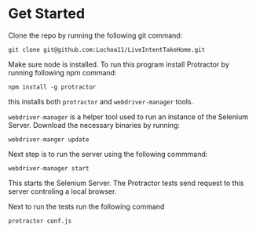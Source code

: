 # Get Started

Clone the repo by running the following git command:
```
git clone git@github.com:Lochoa11/LiveIntentTakeHome.git
```

Make sure node is installed. To run this program install Protractor by running following npm command:

```
npm install -g protractor
```

this installs both `protractor` and `webdriver-manager` tools.

`webdriver-manager` is a helper tool used to run an instance of the Selenium Server. Download the necessary binaries by running:

```
webdriver-manger update
```

Next step is to run the server using the following commmand:

```
webdriver-manager start
```

This starts the Selenium Server. The Protractor tests send request to this server controling a local browser.

Next to run the tests run the following command
```
protractor conf.js
```